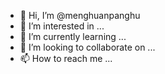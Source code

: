 - 👋 Hi, I’m @menghuanpanghu
- 👀 I’m interested in ...
- 🌱 I’m currently learning ...
- 💞️ I’m looking to collaborate on ...
- 📫 How to reach me ...

<!---
menghuanpanghu/menghuanpanghu is a ✨ special ✨ repository because its `README.md` (this file) appears on your GitHub profile.
You can click the Preview link to take a look at your changes.
--->
